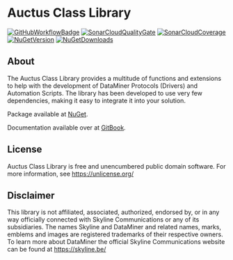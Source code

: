 # Auctus Class Library

[![GitHubWorkflowBadge]][GitHubWorkflow] [![SonarCloudQualityGate]][SonarCloudProject] [![SonarCloudCoverage]][SonarCloudProject] [![NuGetVersion]][NuGetPackage] [![NuGetDownloads]][NuGetPackage]

## About

The Auctus Class Library provides a multitude of functions and extensions to help with the development of DataMiner Protocols (Drivers) and Automation Scripts. The library has been developed to use very few dependencies, making it easy to integrate it into your solution.

Package available at [NuGet][NuGetPackage].

Documentation available over at [GitBook](https://zamberetta.gitbook.io/auctus-class-library/).

## License

Auctus Class Library is free and unencumbered public domain software.
For more information, see https://unlicense.org/

## Disclaimer

This library is not affiliated, associated, authorized, endorsed by, or in any way officially connected with Skyline Communications or any of its subsidiaries. The names Skyline and DataMiner and related names, marks, emblems and images are registered trademarks of their respective owners. To learn more about DataMiner the official Skyline Communications website can be found at https://skyline.be/

[GitHubWorkflow]: https://github.com/Zamberetta/AuctusClassLibrary/actions/workflows/build.yml
[GitHubWorkflowBadge]: https://github.com/Zamberetta/AuctusClassLibrary/actions/workflows/build.yml/badge.svg
[SonarCloudProject]: https://sonarcloud.io/summary/new_code?id=Zamberetta_AuctusClassLibrary
[SonarCloudCoverage]: https://sonarcloud.io/api/project_badges/measure?project=Zamberetta_AuctusClassLibrary&metric=coverage
[SonarCloudQualityGate]: https://sonarcloud.io/api/project_badges/measure?project=Zamberetta_AuctusClassLibrary&metric=alert_status
[NuGetPackage]: https://www.nuget.org/packages/AuctusClassLibrary
[NuGetVersion]: https://img.shields.io/nuget/v/AuctusClassLibrary.svg
[NuGetDownloads]: https://img.shields.io/nuget/dt/AuctusClassLibrary.svg